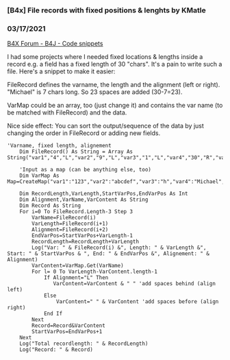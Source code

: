 ### [B4x] File records with fixed positions & lenghts by KMatle
### 03/17/2021
[B4X Forum - B4J - Code snippets](https://www.b4x.com/android/forum/threads/128739/)

I had some projects where I needed fixed locations & lengths inside a record e.g. a field has a fixed length of 30 "chars". It's a pain to write such a file. Here's a snippet to make it easier:  
  
FileRecord defines the varname, the length and the alignment (left or right). "Michael" is 7 chars long. So 23 spaces are added (30-7=23).  
  
VarMap could be an array, too (just change it) and contains the var name (to be matched with FileRecord) and the data.  
  
Nice side effect: You can sort the output/sequence of the data by just changing the order in FileRecord or adding new fields.  
  

```B4X
'Varname, fixed length, alignement  
    Dim FileRecord() As String = Array As String("var1","4","L","var2","9","L","var3","1","L","var4","30","R","var5","30","L")  
      
    'Input as a map (can be anything else, too)  
    Dim VarMap As Map=CreateMap("var1":"123","var2":"abcdef","var3":"h","var4":"Michael","var5":"Miller")  
      
    Dim RecordLength,VarLength,StartVarPos,EndVarPos As Int  
    Dim Alignment,VarName,VarContent As String  
    Dim Record As String  
    For i=0 To FileRecord.Length-3 Step 3  
        VarName=FileRecord(i)  
        VarLength=FileRecord(i+1)  
        Alignment=FileRecord(i+2)  
        EndVarPos=StartVarPos+VarLength-1  
        RecordLength=RecordLength+VarLength  
        Log("Var: " & FileRecord(i) &", Length: " & VarLength &", Start: " & StartVarPos & ", End: " & EndVarPos &", Alignement: " & Alignment)  
        VarContent=VarMap.Get(VarName)  
        For l= 0 To VarLength-VarContent.length-1  
            If Alignment="L" Then  
               VarContent=VarContent & " " 'add spaces behind (align left)  
            Else  
                VarContent=" " & VarContent 'add spaces before (align right)  
            End If  
        Next  
        Record=Record&VarContent  
        StartVarPos=EndVarPos+1  
    Next  
    Log("Total recordlength: " & RecordLength)  
    Log("Record: " & Record)
```